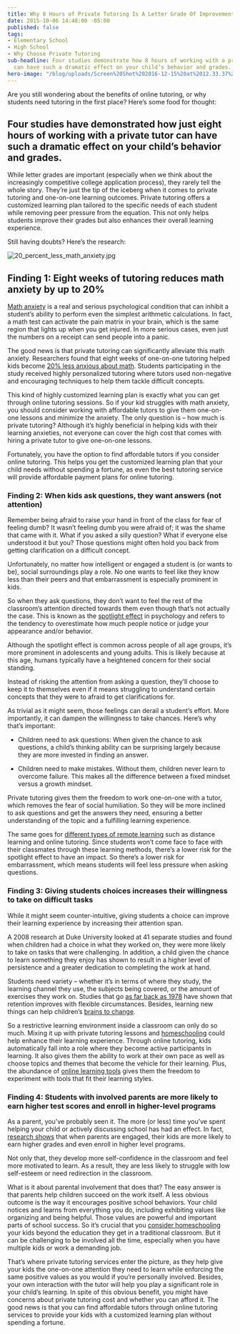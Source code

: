 ```yaml
---
title: Why 8 Hours of Private Tutoring Is A Letter Grade Of Improvement
date: 2015-10-06 14:48:00 -05:00
published: false
tags:
- Elementary School
- High School
- Why Choose Private Tutoring
sub-headline: Four studies demonstrate how 8 hours of working with a private tutor
  can have such a dramatic effect on your child’s behavior and grades.
hero-image: "/blog/uploads/Screen%20Shot%202016-12-15%20at%2012.33.37%20PM%20(1).png"
---
```


Are you still wondering about the benefits of online tutoring, or why students need tutoring in the first place? Here’s some food for thought: 

## Four studies have demonstrated how just eight hours of working with a private tutor can have such a dramatic effect on your child’s behavior and grades.

While letter grades are important (especially when we think about the increasingly competitive college application process), they rarely tell the whole story. They’re just the tip of the iceberg when it comes to private tutoring and one-on-one learning outcomes.
Private tutoring offers a customized learning plan tailored to the specific needs of each student while removing peer pressure from the equation. This not only helps students improve their grades but also enhances their overall learning experience. 

Still having doubts? Here’s the research:

![20_percent_less_math_anxiety.jpg](/blog/uploads/20_percent_less_math_anxiety.jpg)

## Finding 1: Eight weeks of tutoring reduces math anxiety by up to 20%

[Math anxiety](https://www.bbc.com/future/article/20150619-do-you-have-maths-anxiety) is a real and serious psychological condition that can inhibit a student’s ability to perform even the simplest arithmetic calculations. In fact, a math test can activate the pain matrix in your brain, which is the same region that lights up when you get injured. In more serious cases, even just the numbers on a receipt can send people into a panic.

The good news is that private tutoring can significantly alleviate this math anxiety. Researchers found that eight weeks of one-on-one tutoring helped kids become [20% less anxious about math](https://www.npr.org/sections/health-shots/2015/09/08/438592588/one-tutor-one-student-better-math-scores-less-fear). Students participating in the study received highly personalized tutoring where tutors used non-negative and encouraging techniques to help them tackle difficult concepts.

This kind of highly customized learning plan is exactly what you can get through online tutoring sessions. So if your kid struggles with math anxiety, you should consider working with affordable tutors to give them one-on-one lessons and minimize the anxiety.
The only question is – how much is private tutoring? Although it’s highly beneficial in helping kids with their learning anxieties, not everyone can cover the high cost that comes with hiring a private tutor to give one-on-one lessons. 

Fortunately, you have the option to find affordable tutors if you consider online tutoring. This helps you get the customized learning plan that your child needs without spending a fortune, as even the best tutoring service will provide affordable payment plans for online tutoring.

### Finding 2: When kids ask questions, they want answers (not attention)

Remember being afraid to raise your hand in front of the class for fear of feeling dumb? It wasn’t feeling dumb you were afraid of; it was the shame that came with it. What if you asked a silly question? What if everyone else understood it but you? Those questions might often hold you back from getting clarification on a difficult concept.

Unfortunately, no matter how intelligent or engaged a student is (or wants to be), social surroundings play a role. No one wants to feel like they know less than their peers and that embarrassment is especially prominent in kids.

So when they ask questions, they don’t want to feel the rest of the classroom’s attention directed towards them even though that’s not actually the case. This is known as the [spotlight effect](http://psychology.iresearchnet.com/social-psychology/self/spotlight-effect/) in psychology and refers to the tendency to overestimate how much people notice or judge your appearance and/or behavior.

Although the spotlight effect is common across people of all age groups, it’s more prominent in adolescents and young adults. This is likely because at this age, humans typically have a heightened concern for their social standing.

Instead of risking the attention from asking a question, they’ll choose to keep it to themselves even if it means struggling to understand certain concepts that they were to afraid to get clarifications for. 

As trivial as it might seem, those feelings can derail a student’s effort. More importantly, it can dampen the willingness to take chances. Here’s why that’s important:

* Children need to ask questions: When given the chance to ask questions, a child’s thinking ability can be surprising largely because they are more invested in finding an answer.

* Children need to make mistakes. Without them, children never learn to overcome failure. This makes all the difference between a fixed mindset versus a growth mindset.

Private tutoring gives them the freedom to work one-on-one with a tutor, which removes the fear of social humiliation. So they will be more inclined to ask questions and get the answers they need, ensuring a better understanding of the topic and a fulfilling learning experience.

The same goes for [different types of remote learning](https://www.wyzant.com/blog/types-of-remote-learning/) such as distance learning and online tutoring. Since students won’t come face to face with their classmates through these learning methods, there’s a lower risk for the spotlight effect to have an impact. So there’s a lower risk for embarrassment, which means students will feel less pressure when asking questions.

### Finding 3: Giving students choices increases their willingness to take on difficult tasks

While it might seem counter-intuitive, giving students a choice can improve their learning experience by increasing their attention span. 

A 2008 research at Duke University looked at 41 separate studies and found when children had a choice in what they worked on, they were more likely to take on tasks that were challenging. In addition, a child given the chance to learn something they enjoy has shown to result in a higher level of persistence and a greater dedication to completing the work at hand.

Students need variety – whether it’s in terms of where they study, the learning channel they use, the subjects being covered, or the amount of exercises they work on. Studies that go [as far back as 1978](https://www.nytimes.com/2010/09/07/health/views/07mind.html?pagewanted=2&_r=4) have shown that retention improves with flexible circumstances. Besides, learning new things can help children’s [brains to change](http://faculty.washington.edu/chudler/jugg2.html).

So a restrictive learning environment inside a classroom can only do so much. Mixing it up with private tutoring lessons and [homeschooling](https://www.wyzant.com/blog/how-to-homeschool/) could help enhance their learning experience. 
Through online tutoring, kids automatically fall into a role where they become active participants in learning. It also gives them the ability to work at their own pace as well as choose topics and themes that become the vehicle for their learning. Plus, the abundance of [online learning tools](https://www.wyzant.com/blog/online-learning-tool-video/) gives them the freedom to experiment with tools that fit their learning styles.

### Finding 4: Students with involved parents are more likely to earn higher test scores and enroll in higher-level programs

As a parent, you’ve probably seen it. The more (or less) time you’ve spent helping your child or actively discussing school has had an effect. In fact, [research shows](https://www.waterford.org/education/how-parent-involvment-leads-to-student-success/) that when parents are engaged, their kids are more likely to earn higher grades and even enroll in higher level programs. 

Not only that, they develop more self-confidence in the classroom and feel more motivated to learn. As a result, they are less likely to struggle with low self-esteem or need redirection in the classroom.

What is it about parental involvement that does that? The easy answer is that parents help children succeed on the work itself. A less obvious outcome is the way it encourages positive school behaviors. Your child notices and learns from everything you do, including exhibiting values like organizing and being helpful. Those values are powerful and important parts of school success.
So it’s crucial that you [consider homeschooling](https://www.wyzant.com/blog/remote-learning-homeschool-faqs/) your kids beyond the education they get in a traditional classroom. But it can be challenging to be involved all the time, especially when you have multiple kids or work a demanding job. 

That’s where private tutoring services enter the picture, as they help give your kids the one-on-one attention they need to learn while enforcing the same positive values as you would if you’re personally involved. Besides, your own interaction with the tutor will help you play a significant role in your child’s learning.
In spite of this obvious benefit, you might have concerns about private tutoring cost and whether you can afford it. The good news is that you can find affordable tutors through online tutoring services to provide your kids with a customized learning plan without spending a fortune. 
